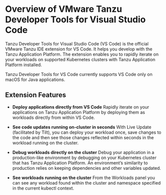 # Overview of VMware Tanzu Developer Tools for Visual Studio Code

Tanzu Developer Tools for Visual Studio Code (VS Code) is the official VMware Tanzu IDE extension for
VS Code.
It helps you develop with the Tanzu Application Platform.
The extension enables you to rapidly iterate on your workloads on supported Kubernetes clusters with
Tanzu Application Platform installed.

Tanzu Developer Tools for VS Code currently supports VS Code only on macOS for Java applications.

## <a id="extension-features"></a> Extension Features

- **Deploy applications directly from VS Code**
  Rapidly iterate on your applications on Tanzu Application Platform by deploying them as workloads
  directly from within VS Code.

- **See code updates running on-cluster in seconds**
  With Live Update (facilitated by Tilt), you can deploy your workload once, save changes to the code
  and then see those changes reflected within seconds in the workload running on the cluster.

- **Debug workloads directly on the cluster**
  Debug your application in a production-like environment by debugging on your Kubernetes cluster
  that has Tanzu Application Platform.
  An environment’s similarity to production relies on keeping dependencies and other variables updated.

- **See workloads running on the cluster**
  From the Workloads panel you can see any workload found within the cluster and namespace specified
  in the current kubectl context.
